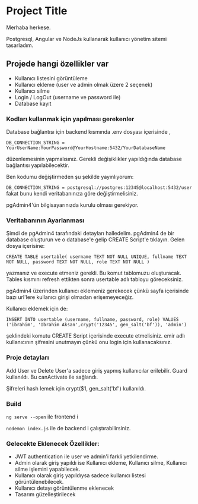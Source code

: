 
# Project Title

Merhaba herkese.

Postgresql, Angular ve NodeJs kullanarak kullanıcı yönetim sitemi tasarladım.

## Projede hangi özellikler var
- Kullanıcı listesini görüntüleme
- Kullanıcı ekleme (user ve admin olmak üzere 2 seçenek)
- Kullanıcı silme
- Login / LogOut (username ve password ile)
- Database kayıt

### Kodları kullanmak için yapılması gerekenler

Database bağlantısı için backend kısmında .env dosyası içerisinde ,

```DB_CONNECTION_STRING = YourUserName:YourPassword@YourHostname:5432/YourDatabaseName```

düzenlemesinin yapmalısınız. Gerekli değişiklikler yapıldığında database bağlantısı yapılabilecektir.

Ben kodumu değiştirmeden şu şekilde yayınlıyorum:

```DB_CONNECTION_STRING = postgresql://postgres:12345@localhost:5432/user``` fakat bunu kendi veritabanınıza göre değiştirmelisiniz.

pgAdmin4'ün bilgisayarınızda kurulu olması gerekiyor.


### Veritabanının Ayarlanması
Şimdi de pgAdmin4 tarafındaki detayları halledelim. pgAdmin4 de bir database oluşturun ve o database'e gelip CREATE Script'e tıklayın. Gelen dosya içerisine:

```CREATE TABLE usertable( username TEXT NOT NULL UNIQUE, fullname TEXT NOT NULL, password TEXT NOT NULL, role TEXT NOT NULL )```

yazmanız ve execute etmeniz gerekli. Bu komut tablomuzu oluşturacak. Tables kısmını refresh ettikten sonra usertable adlı tabloyu göreceksiniz.

pgAdmin4 üzerinden kullanıcı eklemeniz gerekecek çünkü sayfa içerisinde bazı url'lere kullanıcı girişi olmadan erişemeyeceğiz.

Kullanıcı eklemek için de:

```INSERT INTO usertable (username, fullname, password, role) VALUES ('ibrahim', 'Ibrahim Aksan',crypt('12345', gen_salt('bf')), 'admin')```

şeklindeki komutu CREATE Script içerisinde execute etmelisiniz. emir adlı kullanıcının şifresini unutmayın çünkü onu login için kullanacaksınız.

### Proje detayları
Add User ve Delete User'a sadece giriş yapmış kullanıcılar erilebilir. Guard kullanıldı.  Bu canActivate ile sağlandı. 

Şifreleri hash lemek için crypt($1, gen_salt('bf') kullanıldı.



### Build
```ng serve --open``` ile frontend i

```nodemon index.js``` ile de backend i çalıştırabilirsiniz.



### Gelecekte Eklenecek Özellikler:
- JWT authentication ile user ve admin'i farkli yetkilendirme.
- Admin olarak giriş yapıldı ise Kullanıcı ekleme, Kullanıcı silme, Kullanıcı silme işlemini yapabilecek.
- Kullanıcı olarak giriş yapıldıysa sadece kullanıcı listesi görüntülenebilecek.
- Kullanıcı detayı görüntülenme eklenecek
- Tasarım güzelleştirilecek




